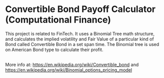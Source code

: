 # Convertible Bond Payoff Calculator (Computational Finance)

This project is related to FinTech. It uses a Binomial Tree math structure, and calculates the implied volatility and Fair Value of a particular kind of Bond called Convertible Bond in a set span time. The Binomial tree is used on American Bond type to calculate their profit.

<br />More info at: https://en.wikipedia.org/wiki/Convertible_bond and https://en.wikipedia.org/wiki/Binomial_options_pricing_model
